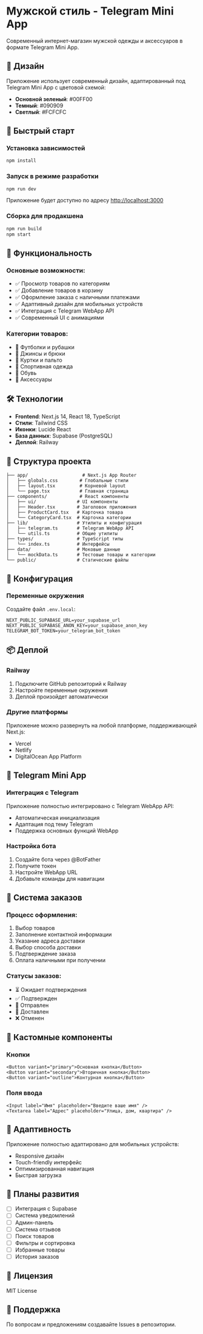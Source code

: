 # Мужской стиль - Telegram Mini App

Современный интернет-магазин мужской одежды и аксессуаров в формате Telegram Mini App.

## 🎨 Дизайн

Приложение использует современный дизайн, адаптированный под Telegram Mini App с цветовой схемой:
- **Основной зеленый**: #00FF00
- **Темный**: #090909  
- **Светлый**: #FCFCFC

## 🚀 Быстрый старт

### Установка зависимостей

```bash
npm install
```

### Запуск в режиме разработки

```bash
npm run dev
```

Приложение будет доступно по адресу [http://localhost:3000](http://localhost:3000)

### Сборка для продакшена

```bash
npm run build
npm start
```

## 📱 Функциональность

### Основные возможности:
- ✅ Просмотр товаров по категориям
- ✅ Добавление товаров в корзину
- ✅ Оформление заказа с наличными платежами
- ✅ Адаптивный дизайн для мобильных устройств
- ✅ Интеграция с Telegram WebApp API
- ✅ Современный UI с анимациями

### Категории товаров:
- 👕 Футболки и рубашки
- 👖 Джинсы и брюки
- 🧥 Куртки и пальто
- 🏃 Спортивная одежда
- 👟 Обувь
- 🎩 Аксессуары

## 🛠 Технологии

- **Frontend**: Next.js 14, React 18, TypeScript
- **Стили**: Tailwind CSS
- **Иконки**: Lucide React
- **База данных**: Supabase (PostgreSQL)
- **Деплой**: Railway

## 📁 Структура проекта

```
├── app/                    # Next.js App Router
│   ├── globals.css        # Глобальные стили
│   ├── layout.tsx         # Корневой layout
│   └── page.tsx           # Главная страница
├── components/            # React компоненты
│   ├── ui/               # UI компоненты
│   ├── Header.tsx        # Заголовок приложения
│   ├── ProductCard.tsx   # Карточка товара
│   └── CategoryCard.tsx  # Карточка категории
├── lib/                  # Утилиты и конфигурация
│   ├── telegram.ts       # Telegram WebApp API
│   └── utils.ts          # Общие утилиты
├── types/                # TypeScript типы
│   └── index.ts          # Интерфейсы
├── data/                 # Моковые данные
│   └── mockData.ts       # Тестовые товары и категории
└── public/               # Статические файлы
```

## 🔧 Конфигурация

### Переменные окружения

Создайте файл `.env.local`:

```env
NEXT_PUBLIC_SUPABASE_URL=your_supabase_url
NEXT_PUBLIC_SUPABASE_ANON_KEY=your_supabase_anon_key
TELEGRAM_BOT_TOKEN=your_telegram_bot_token
```

## 📦 Деплой

### Railway

1. Подключите GitHub репозиторий к Railway
2. Настройте переменные окружения
3. Деплой произойдет автоматически

### Другие платформы

Приложение можно развернуть на любой платформе, поддерживающей Next.js:
- Vercel
- Netlify
- DigitalOcean App Platform

## 🎯 Telegram Mini App

### Интеграция с Telegram

Приложение полностью интегрировано с Telegram WebApp API:
- Автоматическая инициализация
- Адаптация под тему Telegram
- Поддержка основных функций WebApp

### Настройка бота

1. Создайте бота через @BotFather
2. Получите токен
3. Настройте WebApp URL
4. Добавьте команды для навигации

## 🛒 Система заказов

### Процесс оформления:
1. Выбор товаров
2. Заполнение контактной информации
3. Указание адреса доставки
4. Выбор способа доставки
5. Подтверждение заказа
6. Оплата наличными при получении

### Статусы заказов:
- ⏳ Ожидает подтверждения
- ✅ Подтвержден
- 🚚 Отправлен
- 🎉 Доставлен
- ❌ Отменен

## 🎨 Кастомные компоненты

### Кнопки
```tsx
<Button variant="primary">Основная кнопка</Button>
<Button variant="secondary">Вторичная кнопка</Button>
<Button variant="outline">Контурная кнопка</Button>
```

### Поля ввода
```tsx
<Input label="Имя" placeholder="Введите ваше имя" />
<Textarea label="Адрес" placeholder="Улица, дом, квартира" />
```

## 📱 Адаптивность

Приложение полностью адаптировано для мобильных устройств:
- Responsive дизайн
- Touch-friendly интерфейс
- Оптимизированная навигация
- Быстрая загрузка

## 🔮 Планы развития

- [ ] Интеграция с Supabase
- [ ] Система уведомлений
- [ ] Админ-панель
- [ ] Система отзывов
- [ ] Поиск товаров
- [ ] Фильтры и сортировка
- [ ] Избранные товары
- [ ] История заказов

## 📄 Лицензия

MIT License

## 🤝 Поддержка

По вопросам и предложениям создавайте Issues в репозитории. 